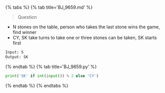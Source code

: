 {% tabs %}
{% tab title='BJ_9659.md' %}

> Question

* N stones on the table, person who takes the last stone wins the game, find winner
* CY, SK take turns to take one or three stones can be taken, SK starts first

```txt
Input: 5
Output: SK
```

{% endtab %}
{% tab title='BJ_9659.py' %}

```py
print('SK' if int(input()) % 2 else 'CY')
```

{% endtab %}
{% endtabs %}
